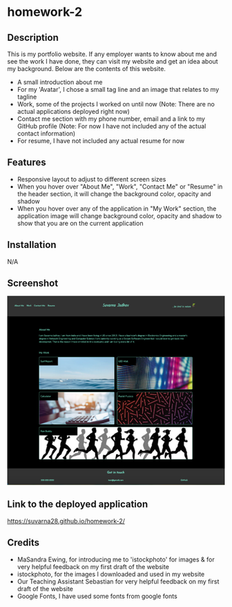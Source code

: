 # homework-2

## Description 

This is my portfolio website. If any employer wants to know about me and see the work I have done, they can visit my website and get an idea about my background. Below are the contents of this website.

* A small introduction about me
* For my 'Avatar', I chose a small tag line and an image that relates to my tagline
* Work, some of the projects I worked on until now (Note: There are no actual applications deployed right now)
* Contact me section with my phone number, email and a link to my GitHub profile (Note: For now I have not included any of the actual contact information)
* For resume, I have not included any actual resume for now

## Features

* Responsive layout to adjust to different screen sizes
* When you hover over "About Me", "Work", "Contact Me" or "Resume" in the header section, it will change the background color, opacity and shadow  
* When you hover over any of the application in "My Work" section, the application image will change  background color, opacity and shadow to show that you are on the current application

## Installation

N/A

## Screenshot

![Main Webpage](./screenshot/screenshot.png)

## Link to the deployed application

https://suvarna28.github.io/homework-2/

## Credits

* MaSandra Ewing, for introducing me to 'istockphoto' for images & for very helpful feedback on my first draft of the website
* istockphoto, for the images I downloaded and used in my website
* Our Teaching Assistant Sebastian for very helpful feedback on my first draft of the website
* Google Fonts, I have used some fonts from google fonts 

